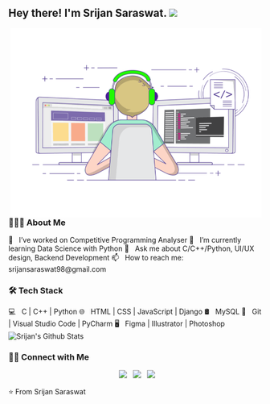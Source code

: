 <h2> Hey there! I'm Srijan Saraswat. <img src="https://github.com/souvikguria98/souvikguria98/blob/master/Hi.gif" width="25"></h2>
<img align="right" alt="GIF" src="https://raw.githubusercontent.com/devSouvik/devSouvik/master/gif3.gif" width="500"/>
<h3> 👨🏻‍💻 About Me </h3>
🔭   I’ve worked on Competitive Programming Analyser
🌱   I’m currently learning Data Science with Python
💬   Ask me about C/C++/Python, UI/UX design, Backend Development
📫   How to reach me: srijansaraswat98@gmail.com
<h3>🛠 Tech Stack</h3>
💻   C | C++ | Python
🌐   HTML | CSS | JavaScript | Django
🛢   MySQL
🔧   Git | Visual Studio Code | PyCharm
🖥   Figma | Illustrator | Photoshop
<br>
<img align="center" src="https://github-readme-stats.vercel.app/api?username=srijansaraswat&include_all_commits=true&count_private=true&show_icons=true&line_height=20&title_color=7A7ADB&icon_color=2234AE&text_color=D3D3D3&bg_color=0,000000,130F40" alt="Srijan's Github Stats">
</br>

<h3> 🤝🏻 Connect with Me </h3>
<p align="center">
&nbsp; <a href="https://www.linkedin.com/in/srijan-saraswat" target="_blank" rel="noopener noreferrer"><img src="https://img.icons8.com/plasticine/100/000000/linkedin.png" width="50" /></a>  
&nbsp; <a href="https://instagram.com/_.srijan_saraswat._" target="_blank" rel="noopener noreferrer"><img src="https://img.icons8.com/plasticine/100/000000/instagram-new.png" width="50" /></a>  
&nbsp; <a href="mailto:srijansaraswat98@gmail.com" target="_blank" rel="noopener noreferrer"><img src="https://img.icons8.com/plasticine/100/000000/gmail.png"  width="50" /></a>
</p>
⭐️ From Srijan Saraswat
